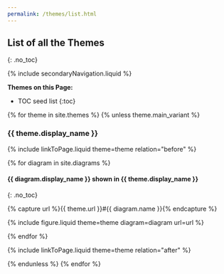 ```yaml
---
permalink: /themes/list.html
---
```

## List of all the Themes
{: .no_toc}

{% include secondaryNavigation.liquid %}

**Themes on this Page:**

* TOC seed list
{:toc}

{% for theme in site.themes %}
{% unless theme.main_variant %}

### {{ theme.display_name }}

{% include linkToPage.liquid theme=theme relation="before" %}

{% for diagram in site.diagrams %}

#### {{ diagram.display_name }} shown in {{ theme.display_name }}
{: .no_toc}

{% capture url %}{{ theme.url }}#{{ diagram.name }}{% endcapture %}

{% include figure.liquid theme=theme diagram=diagram url=url %}

{% endfor %}

{% include linkToPage.liquid theme=theme relation="after" %}

{% endunless %}
{% endfor %}
